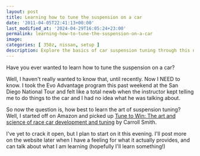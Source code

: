 ```yaml
---
layout: post
title: Learning how to tune the suspension on a car
date: '2011-04-05T22:41:13+00:00'
last_modified_at: '2024-04-29T16:05:24+23:00'
permalink: learning-how-to-tune-the-suspension-on-a-car
image:
categories: [ 350z, nissan, setup ]
description: Explore the basics of car suspension tuning through this novice's journey, starting with Carroll Smith's renowned book, Tune to Win.
---
```


Have you ever wanted to learn how to tune the suspension on a car?

Well, I haven't really wanted to know that, until recently. Now I NEED to know. I took the Evo Advantage program this past weekend at the San Diego National Tour and felt like a total newb when the instructor kept telling me to do things to the car and I had no idea what he was talking about.

So now the question is, how best to learn the art of suspension tuning? Well, I started off on Amazon and picked up [Tune to Win: The art and science of race car development and tuning](https://amzn.to/3xVKheZ) by Carroll Smith.

I've yet to crack it open, but I plan to start on it this evening. I'll post more on the website later when I have a feeling for what it actually provides, and can talk about what I am learning (hopefully I'll learn something!)


